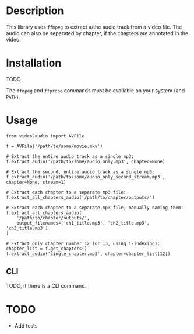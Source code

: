 
# Description

This library uses `ffmpeg` to extract a/the audio track from a video file.  The audio can also be separated by chapter, if the chapters are annotated in the video.

# Installation

TODO

The `ffmpeg` and `ffprobe` commands must be available on your system (and `PATH`).

# Usage

    from video2audio import AVFile
    
    f = AVFile('/path/to/some/movie.mkv')
    
    # Extract the entire audio track as a single mp3:
    f.extract_audio('/path/to/some/audio_only.mp3', chapter=None)
    
    # Extract the second, entire audio track as a single mp3:
    f.extract_audio('/path/to/some/audio_only_second_stream.mp3', chapter=None, stream=1)
    
    # Extract each chapter to a separate mp3 file:
    f.extract_all_chapters_audio('/path/to/chapter/outputs/')
    
    # Extract each chapter to a separate mp3 file, manually naming them:
    f.extract_all_chapters_audio(
        '/path/to/chapter/outputs/',
        output_filenames=['ch1_title.mp3', 'ch2_title.mp3', 'ch3_title.mp3']
    )

    # Extract only chapter number 12 (or 13, using 1-indexing):
    chapter_list = f.get_chapters()
    f.extract_audio('single_chapter.mp3', chapter=chapter_list[12])

## CLI

TODO, if there is a CLI command.

# TODO

* Add tests
